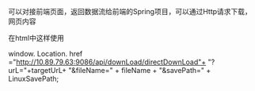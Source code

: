 可以对接前端页面，返回数据流给前端的Spring项目，可以通过Http请求下载，网页内容

在html中这样使用

window. Location. href ="http://10.89.79.63:9086/api/downLoad/directDownLoad"+
"?urL="+targetUrL+
"&fileName=" + fileName +
"&savePath=" + LinuxSavePath;